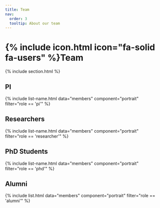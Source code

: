 ```yaml
---
title: Team
nav:
  order: 3
  tooltip: About our team
---
```


# {% include icon.html icon="fa-solid fa-users" %}Team

{% include section.html %}

## PI

{% include list-name.html data="members" component="portrait" filter="role == 'pi'" %}

## Researchers

{% include list-name.html data="members" component="portrait" filter="role == 'researcher'" %}

## PhD Students

{% include list-name.html data="members" component="portrait" filter="role == 'phd'" %}

## Alumni

{% include list.html data="members" component="portrait" filter="role == 'alumni'" %}<br>
